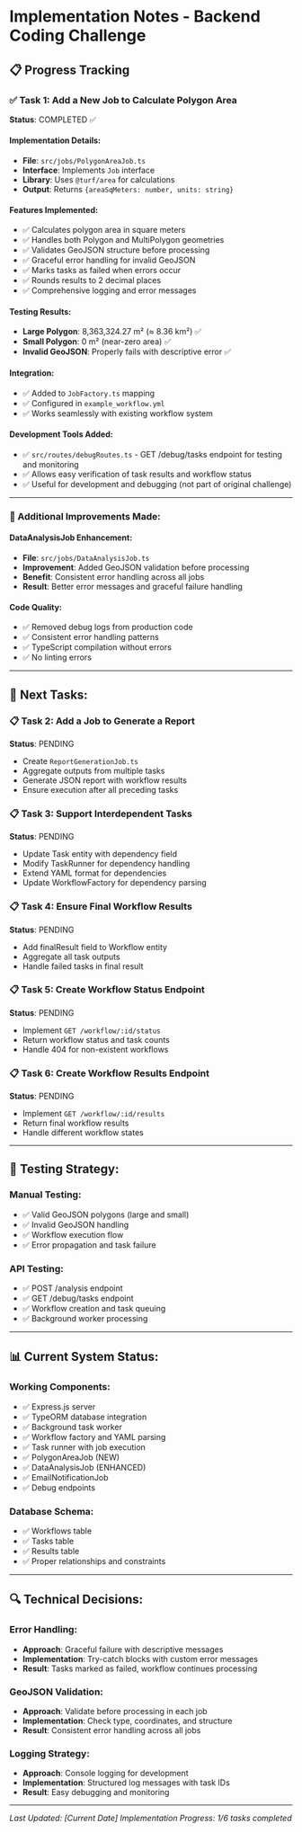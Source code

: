 # Implementation Notes - Backend Coding Challenge

## 📋 Progress Tracking

### ✅ Task 1: Add a New Job to Calculate Polygon Area

**Status**: COMPLETED ✅

#### Implementation Details:

- **File**: `src/jobs/PolygonAreaJob.ts`
- **Interface**: Implements `Job` interface
- **Library**: Uses `@turf/area` for calculations
- **Output**: Returns `{areaSqMeters: number, units: string}`

#### Features Implemented:

- ✅ Calculates polygon area in square meters
- ✅ Handles both Polygon and MultiPolygon geometries
- ✅ Validates GeoJSON structure before processing
- ✅ Graceful error handling for invalid GeoJSON
- ✅ Marks tasks as failed when errors occur
- ✅ Rounds results to 2 decimal places
- ✅ Comprehensive logging and error messages

#### Testing Results:

- **Large Polygon**: 8,363,324.27 m² (≈ 8.36 km²) ✅
- **Small Polygon**: 0 m² (near-zero area) ✅
- **Invalid GeoJSON**: Properly fails with descriptive error ✅

#### Integration:

- ✅ Added to `JobFactory.ts` mapping
- ✅ Configured in `example_workflow.yml`
- ✅ Works seamlessly with existing workflow system

#### Development Tools Added:

- ✅ `src/routes/debugRoutes.ts` - GET /debug/tasks endpoint for testing and monitoring
- ✅ Allows easy verification of task results and workflow status
- ✅ Useful for development and debugging (not part of original challenge)

---

### 🔧 Additional Improvements Made:

#### DataAnalysisJob Enhancement:

- **File**: `src/jobs/DataAnalysisJob.ts`
- **Improvement**: Added GeoJSON validation before processing
- **Benefit**: Consistent error handling across all jobs
- **Result**: Better error messages and graceful failure handling

#### Code Quality:

- ✅ Removed debug logs from production code
- ✅ Consistent error handling patterns
- ✅ TypeScript compilation without errors
- ✅ No linting errors

---

## 🚀 Next Tasks:

### 📋 Task 2: Add a Job to Generate a Report

**Status**: PENDING

- Create `ReportGenerationJob.ts`
- Aggregate outputs from multiple tasks
- Generate JSON report with workflow results
- Ensure execution after all preceding tasks

### 📋 Task 3: Support Interdependent Tasks

**Status**: PENDING

- Update Task entity with dependency field
- Modify TaskRunner for dependency handling
- Extend YAML format for dependencies
- Update WorkflowFactory for dependency parsing

### 📋 Task 4: Ensure Final Workflow Results

**Status**: PENDING

- Add finalResult field to Workflow entity
- Aggregate all task outputs
- Handle failed tasks in final result

### 📋 Task 5: Create Workflow Status Endpoint

**Status**: PENDING

- Implement `GET /workflow/:id/status`
- Return workflow status and task counts
- Handle 404 for non-existent workflows

### 📋 Task 6: Create Workflow Results Endpoint

**Status**: PENDING

- Implement `GET /workflow/:id/results`
- Return final workflow results
- Handle different workflow states

---

## 🧪 Testing Strategy:

### Manual Testing:

- ✅ Valid GeoJSON polygons (large and small)
- ✅ Invalid GeoJSON handling
- ✅ Workflow execution flow
- ✅ Error propagation and task failure

### API Testing:

- ✅ POST /analysis endpoint
- ✅ GET /debug/tasks endpoint
- ✅ Workflow creation and task queuing
- ✅ Background worker processing

---

## 📊 Current System Status:

### Working Components:

- ✅ Express.js server
- ✅ TypeORM database integration
- ✅ Background task worker
- ✅ Workflow factory and YAML parsing
- ✅ Task runner with job execution
- ✅ PolygonAreaJob (NEW)
- ✅ DataAnalysisJob (ENHANCED)
- ✅ EmailNotificationJob
- ✅ Debug endpoints

### Database Schema:

- ✅ Workflows table
- ✅ Tasks table
- ✅ Results table
- ✅ Proper relationships and constraints

---

## 🔍 Technical Decisions:

### Error Handling:

- **Approach**: Graceful failure with descriptive messages
- **Implementation**: Try-catch blocks with custom error messages
- **Result**: Tasks marked as failed, workflow continues processing

### GeoJSON Validation:

- **Approach**: Validate before processing in each job
- **Implementation**: Check type, coordinates, and structure
- **Result**: Consistent error handling across all jobs

### Logging Strategy:

- **Approach**: Console logging for development
- **Implementation**: Structured log messages with task IDs
- **Result**: Easy debugging and monitoring

---

_Last Updated: [Current Date]_
_Implementation Progress: 1/6 tasks completed_
